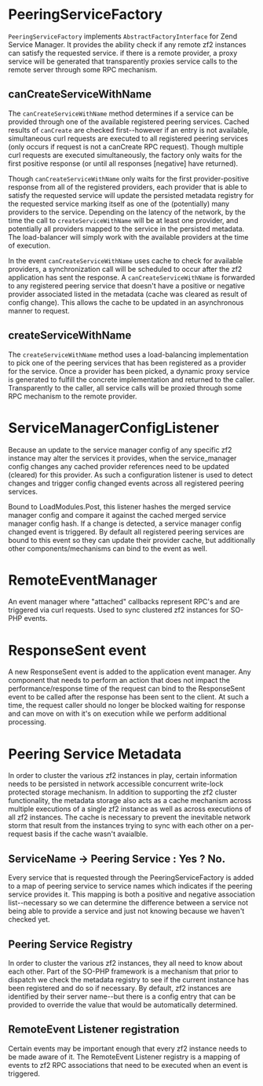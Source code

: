 # PeeringServiceFactory
`PeeringServiceFactory` implements `AbstractFactoryInterface` for Zend Service Manager. It provides the ability check if any remote zf2 instances can satisfy the requested service. if there is a remote provider, a proxy service will be generated that transparently proxies service calls to the remote server through some RPC mechanism.

## canCreateServiceWithName
The `canCreateServiceWithName` method determines if a service can be provided through one of the available registered peering services. Cached results of `canCreate` are checked first--however if an entry is not available, simultaneous curl requests are executed to all registered peering services (only occurs if request is not a canCreate RPC request). Though multiple curl requests are executed simultaneously, the factory only waits for the first positive response (or until all responses [negative] have returned).

Though `canCreateServiceWithName` only waits for the first provider-positive response from all of the registered providers, each provider that is able to satisfy the requested service will update the persisted metadata registry for the requested service marking itself as one of the (potentially) many providers to the service. Depending on the latency of the network, by the time the call to `createServiceWithName` will be at least one provider, and potentially all providers mapped to the service in the persisted metadata. The load-balancer will simply work with the available providers at the time of execution.

In the event `canCreateServiceWithName` uses cache to check for available providers, a synchronization call will be scheduled to occur after the zf2 application has sent the response. A `canCreateServiceWithName` is forwarded to any registered peering service that doesn't have a positive or negative provider associated listed in the metadata (cache was cleared as result of config change). This allows the cache to be updated in an asynchronous manner to request.

## createServiceWithName
The `createServiceWithName` method uses a load-balancing implementation to pick one of the peering services that has been registered as a provider for the service. Once a provider has been picked, a dynamic proxy service is generated to fulfill the concrete implementation and returned to the caller. Transparently to the caller, all service calls will be proxied through some RPC mechanism to the remote provider.

# ServiceManagerConfigListener
Because an update to the service manager config of any specific zf2 instance may alter the services it provides, when the service_manager config changes any cached provider references need to be updated (cleared) for this provider. As such a configuration listener is used to detect changes and trigger config changed events across all registered peering services.

Bound to LoadModules.Post, this listener hashes the merged service manager config and compare it against the cached merged service manager config hash. If a change is detected, a service manager config changed event is triggered. By default all registered peering services are bound to this event so they can update their provider cache, but additionally other components/mechanisms can bind to the event as well.

# RemoteEventManager
An event manager where "attached" callbacks represent RPC's and are triggered via curl requests. Used to sync clustered zf2 instances for SO-PHP events.

# ResponseSent event
A new ResponseSent event is added to the application event manager. Any component that needs to perform an action that does not impact the performance/response time of the request can bind to the ResponseSent event to be called after the response has been sent to the client. At such a time, the request caller should no longer be blocked waiting for response and can move on with it's on execution while we perform additional processing.

# Peering Service Metadata
In order to cluster the various zf2 instances in play, certain information needs to be persisted in network accessible concurrent write-lock protected storage mechanism. In addition to supporting the zf2 cluster functionality, the metadata storage also acts as a cache mechanism across multiple executions of a single zf2 instance as well as across executions of all zf2 instances. The cache is necessary to prevent the inevitable network storm that result from the instances trying to sync with each other on a per-request basis if the cache wasn't avaialble.

## ServiceName -> Peering Service : Yes ? No.
Every service that is requested through the PeeringServiceFactory is added to a map of peering service to service names which indicates if the peering service provides it. This mapping is both a positive and negative association list--necessary so we can determine the difference between a service not being able to provide a service and just not knowing because we haven't checked yet.

## Peering Service Registry
In order to cluster the various zf2 instances, they all need to know about each other. Part of the SO-PHP framework is a mechanism that prior to dispatch we check the metadata registry to see if the current instance has been registered and do so if necessary. By default, zf2 instances are identified by their server name--but there is a config entry that can be provided to override the value that would be automatically determined.

## RemoteEvent Listener registration
Certain events may be important enough that every zf2 instance needs to be made aware of it. The RemoteEvent Listener registry is a mapping of events to zf2 RPC associations that need to be executed when an event is triggered.
